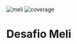 ![meli](https://github.com/Marcelo-Scarton/DesafioMeli/actions/workflows/meli.yml/badge.svg)
![coverage](https://github.com/Marcelo-Scarton/DesafioMeli/blob/main/coverage.svg?raw=true)
# Desafio Meli